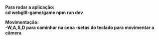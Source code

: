 <b>Para rodar a aplicação:<b/> <br/>
cd webgl8-game/game
npm run dev

<b>Movimentação:<b/> <br/>
-W,A,S,D para caminhar na cena
-setas do teclado para movimentar a câmera

